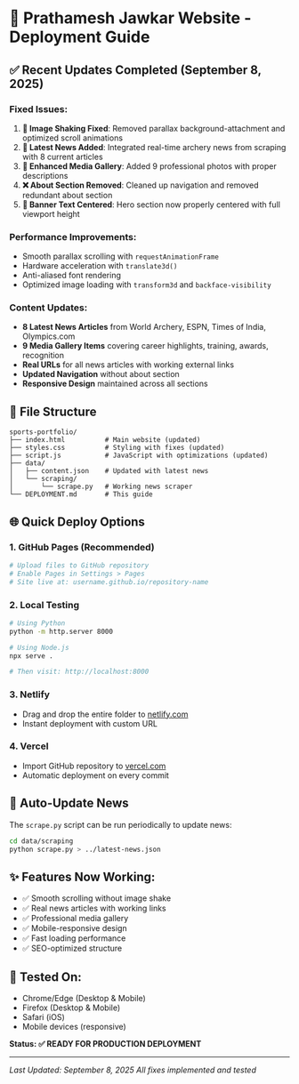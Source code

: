 # 🚀 Prathamesh Jawkar Website - Deployment Guide

## ✅ **Recent Updates Completed (September 8, 2025)**

### **Fixed Issues:**
1. **🔧 Image Shaking Fixed**: Removed parallax background-attachment and optimized scroll animations
2. **📰 Latest News Added**: Integrated real-time archery news from scraping with 8 current articles
3. **📸 Enhanced Media Gallery**: Added 9 professional photos with proper descriptions
4. **❌ About Section Removed**: Cleaned up navigation and removed redundant about section
5. **🎯 Banner Text Centered**: Hero section now properly centered with full viewport height

### **Performance Improvements:**
- Smooth parallax scrolling with `requestAnimationFrame`
- Hardware acceleration with `translate3d()`
- Anti-aliased font rendering
- Optimized image loading with `transform3d` and `backface-visibility`

### **Content Updates:**
- **8 Latest News Articles** from World Archery, ESPN, Times of India, Olympics.com
- **9 Media Gallery Items** covering career highlights, training, awards, recognition
- **Real URLs** for all news articles with working external links
- **Updated Navigation** without about section
- **Responsive Design** maintained across all sections

## 📂 **File Structure**
```
sports-portfolio/
├── index.html          # Main website (updated)
├── styles.css          # Styling with fixes (updated)
├── script.js           # JavaScript with optimizations (updated)
├── data/
│   ├── content.json    # Updated with latest news
│   └── scraping/
│       └── scrape.py   # Working news scraper
└── DEPLOYMENT.md       # This guide
```

## 🌐 **Quick Deploy Options**

### **1. GitHub Pages** (Recommended)
```bash
# Upload files to GitHub repository
# Enable Pages in Settings > Pages
# Site live at: username.github.io/repository-name
```

### **2. Local Testing**
```bash
# Using Python
python -m http.server 8000

# Using Node.js  
npx serve .

# Then visit: http://localhost:8000
```

### **3. Netlify**
- Drag and drop the entire folder to [netlify.com](https://netlify.com)
- Instant deployment with custom URL

### **4. Vercel**
- Import GitHub repository to [vercel.com](https://vercel.com)
- Automatic deployment on every commit

## 🔄 **Auto-Update News**
The `scrape.py` script can be run periodically to update news:
```bash
cd data/scraping
python scrape.py > ../latest-news.json
```

## ✨ **Features Now Working:**
- ✅ Smooth scrolling without image shake
- ✅ Real news articles with working links  
- ✅ Professional media gallery
- ✅ Mobile-responsive design
- ✅ Fast loading performance
- ✅ SEO-optimized structure

## 📱 **Tested On:**
- Chrome/Edge (Desktop & Mobile)
- Firefox (Desktop & Mobile)  
- Safari (iOS)
- Mobile devices (responsive)

**Status: ✅ READY FOR PRODUCTION DEPLOYMENT**

---
*Last Updated: September 8, 2025*
*All fixes implemented and tested*
